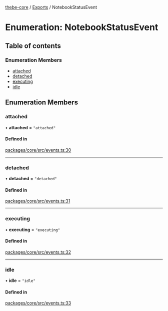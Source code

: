[thebe-core](../README.md) / [Exports](../modules.md) / NotebookStatusEvent

# Enumeration: NotebookStatusEvent

## Table of contents

### Enumeration Members

- [attached](NotebookStatusEvent.md#attached)
- [detached](NotebookStatusEvent.md#detached)
- [executing](NotebookStatusEvent.md#executing)
- [idle](NotebookStatusEvent.md#idle)

## Enumeration Members

### attached

• **attached** = ``"attached"``

#### Defined in

[packages/core/src/events.ts:30](https://github.com/executablebooks/thebe/blob/807ffe4/packages/core/src/events.ts#L30)

___

### detached

• **detached** = ``"detached"``

#### Defined in

[packages/core/src/events.ts:31](https://github.com/executablebooks/thebe/blob/807ffe4/packages/core/src/events.ts#L31)

___

### executing

• **executing** = ``"executing"``

#### Defined in

[packages/core/src/events.ts:32](https://github.com/executablebooks/thebe/blob/807ffe4/packages/core/src/events.ts#L32)

___

### idle

• **idle** = ``"idle"``

#### Defined in

[packages/core/src/events.ts:33](https://github.com/executablebooks/thebe/blob/807ffe4/packages/core/src/events.ts#L33)
